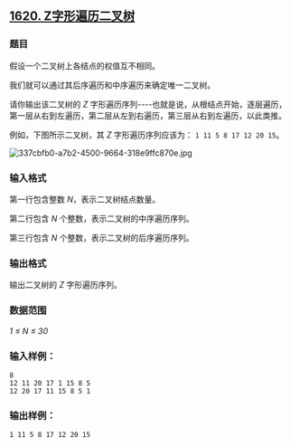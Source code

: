 ## [1620. Z字形遍历二叉树](https://www.acwing.com/problem/content/1622/)

### 题目

假设一个二叉树上各结点的权值互不相同。

我们就可以通过其后序遍历和中序遍历来确定唯一二叉树。

请你输出该二叉树的 *Z* 字形遍历序列----也就是说，从根结点开始，逐层遍历，第一层从右到左遍历，第二层从左到右遍历，第三层从右到左遍历，以此类推。

例如，下图所示二叉树，其 *Z* 字形遍历序列应该为： `1 11 5 8 17 12 20 15`。

 ![337cbfb0-a7b2-4500-9664-318e9ffc870e.jpg](https://cdn.acwing.com/media/article/image/2020/04/12/19_92e868327c-337cbfb0-a7b2-4500-9664-318e9ffc870e.jpg)

### 输入格式

第一行包含整数 *N*，表示二叉树结点数量。

第二行包含 *N* 个整数，表示二叉树的中序遍历序列。

第三行包含 *N* 个整数，表示二叉树的后序遍历序列。

### 输出格式

输出二叉树的 *Z* 字形遍历序列。

### 数据范围

*1 ≤ N ≤ 30*

### 输入样例：

```
8
12 11 20 17 1 15 8 5
12 20 17 11 15 8 5 1
```

### 输出样例：

```
1 11 5 8 17 12 20 15
```
